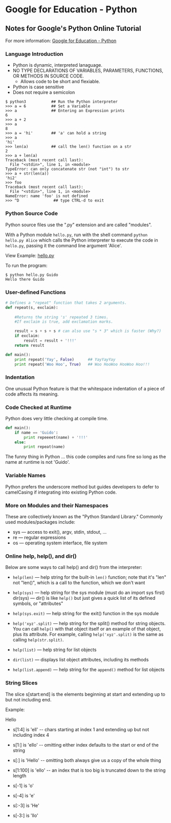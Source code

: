 # Google for Education - Python

## Notes for Google's Python Online Tutorial
For more information: [Google for Education - Python](https://developers.google.com/edu/python) 


### Language Introduction
- Python is dynamic, interpreted lanaguage.
- NO TYPE DECLARATIONS OF VARIABLES, PARAMETERS, FUNCTIONS, OR METHODS IN SOURCE CODE.
    - Allows code to be short and flexiable.
- Python is case sensitive
- Does not require a semicolon

```
$ python3           ## Run the Python interpreter
>>> a = 6           ## Set a Variable
>>> a               ## Entering an Expression prints
6
>>> a + 2
>>> a
8
>>> a = 'hi'        ## 'a' can hold a string
>>> a
'hi'
>>> len(a)          ## call the len() function on a str
2
>>> a + len(a)
Traceback (most recent call last):
  File "<stdin>", line 1, in <module>
TypeError: can only concatenate str (not "int") to str
>>> a + str(len(a))
'hi2'
>>> foo
Traceback (most recent call last):
  File "<stdin>", line 1, in <module>
NameError: name 'foo' is not defined
>>> ^D               ## type CTRL-d to exit  
```

### Python Source Code
Python source files use the ".py" extension and are called "modules".

With a Python module `hello.py`, run with the shell command `python hello.py Alice` which calls the Python interpreter to execute the code in `hello.py`, passing it the command line argument 'Alice'.

View Example: [hello.py](hello.py)

To run the program: 
```
$ python hello.py Guido
Hello there Guido
```

### User-defined Functions

```py
# Defines a "repeat" function that takes 2 arguments.
def repeat(s, exclaim):
    
    #Returns the string 's' repeated 3 times.
    #If exclaim is true, add exclamation marks.

    result = s + s + s # can also use "s * 3" which is faster (Why?)
    if exclaim:
        result = result + '!!!'
    return result
```

```py
def main():
    print repeat('Yay', False)      ## YayYayYay
    print repeat('Woo Hoo', True)   ## Woo HooWoo HooWoo Hoo!!!
```

### Indentation

One unusual Python feature is that the whitespace indentation of a piece of code affects its meaning.

### Code Checked at Runtime

Python does very little checking at compile time. 

```py
def main():
    if name == 'Guido':
        print repeeeet(name) + '!!!'
    else:
        print repeat(name)
```

The funny thing in Python ... this code compiles and runs fine so long as the name at runtime is not 'Guido'.

### Variable Names

Python prefers the underscore method but guides developers to defer to camelCasing if integrating into existing Python code. 

### More on Modules and their Namespaces

These are collectively known as the "Python Standard Library." Commonly used modules/packages include:

- sys — access to exit(), argv, stdin, stdout, ...
- re — regular expressions
- os — operating system interface, file system

### Online help, help(), and dir()

Below are some ways to call help() and dir() from the interpreter:

- `help(len)` — help string for the built-in `len()` function; note that it's "len" not "len()", which is a call to the function, which we don't want

- `help(sys)` — help string for the sys module (must do an import sys first)
dir(sys) — dir() is like `help()` but just gives a quick list of its defined symbols, or "attributes"

- `help(sys.exit)` — help string for the exit() function in the sys module

- `help('xyz'.split)` — help string for the split() method for string objects. You can call `help()` with that object itself or an example of that object, plus its attribute. For example, calling `help('xyz'.split)` is the same as calling `help(str.split)`.

- `help(list)` — help string for list objects

- `dir(list)` — displays list object attributes, including its methods

- `help(list.append)` — help string for the `append()` method for list objects

### String Slices

The slice s[start:end] is the elements beginning at start and extending up to but not including end. 

Example: 

Hello

- s[1:4] is 'ell' -- chars starting at index 1 and extending up but not including index 4
- s[1:] is 'ello' -- omitting either index defaults to the start or end of the string
- s[:] is 'Hello' -- omitting both always give us a copy of the whole thing
- s[1:100] is 'ello' -- an index that is too big is truncated down to the string length

- s[-1] is 'o'
- s[-4] is 'e'
- s[:-3] is 'He'
- s[-3:] is 'llo'